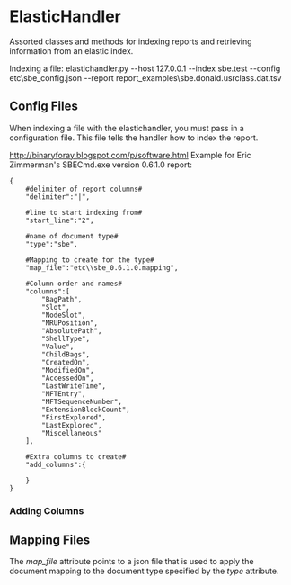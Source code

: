 # ElasticHandler
Assorted classes and methods for indexing reports and retrieving information from an elastic index.

Indexing a file:
elastichandler.py --host 127.0.0.1 --index sbe.test --config etc\sbe_config.json --report report_examples\sbe.donald.usrclass.dat.tsv

## Config Files
When indexing a file with the elastichandler, you must pass in a configuration file. This file tells the handler how to index the report.

http://binaryforay.blogspot.com/p/software.html
Example for Eric Zimmerman's SBECmd.exe version 0.6.1.0 report:
```
{
	#delimiter of report columns#
	"delimiter":"|",
	
	#line to start indexing from#
	"start_line":"2",
	
	#name of document type#
	"type":"sbe",
	
	#Mapping to create for the type#
	"map_file":"etc\\sbe_0.6.1.0.mapping",
	
	#Column order and names#
	"columns":[
		"BagPath",
		"Slot",
		"NodeSlot",
		"MRUPosition",
		"AbsolutePath",
		"ShellType",
		"Value",
		"ChildBags",
		"CreatedOn",
		"ModifiedOn",
		"AccessedOn",
		"LastWriteTime",
		"MFTEntry",
		"MFTSequenceNumber",
		"ExtensionBlockCount",
		"FirstExplored",
		"LastExplored",
		"Miscellaneous"
	],
	
	#Extra columns to create#
	"add_columns":{
		
	}
}
```

### Adding Columns
## Mapping Files
The *map_file* attribute points to a json file that is used to apply the document mapping to the document type specified by the *type* attribute.